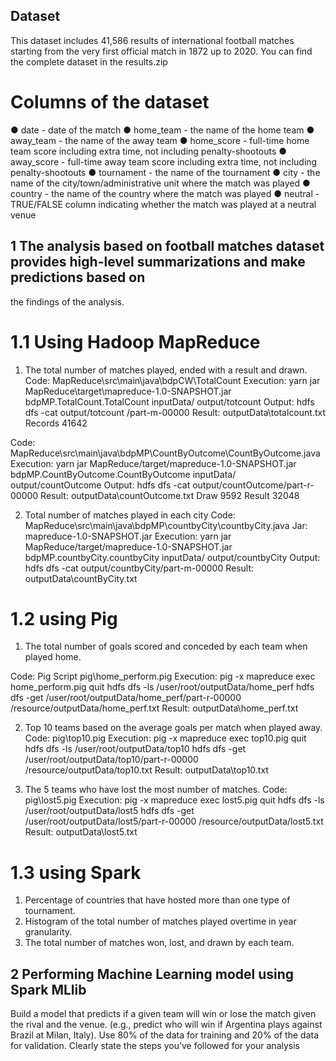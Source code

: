 ## Dataset
This dataset includes 41,586 results of international football matches starting from the very first official match in 1872 up to 2020. You can find the complete dataset in the results.zip
# Columns of the dataset
● date - date of the match
● home_team - the name of the home team
● away_team - the name of the away team
● home_score - full-time home team score including extra time, not including penalty-shootouts
● away_score - full-time away team score including extra time, not including penalty-shootouts
● tournament - the name of the tournament
● city - the name of the city/town/administrative unit where the match was played
● country - the name of the country where the match was played
● neutral - TRUE/FALSE column indicating whether the match was played at a neutral venue

## 1 The analysis based on football matches dataset provides high-level summarizations and make predictions based on
the findings of the analysis.

# 1.1  Using Hadoop MapReduce
1. The total number of matches played, ended with a result and drawn.
Code:       MapReduce\src\main\java\bdpCW\TotalCount
Execution:  yarn jar MapReduce\target\mapreduce-1.0-SNAPSHOT.jar bdpMP.TotalCount.TotalCount inputData/ output/totcount
Output:     hdfs dfs -cat output/totcount /part-m-00000
Result:     outputData\totalcount.txt
    Records	41642

Code:       MapReduce\src\main\java\bdpMP\CountByOutcome\CountByOutcome.java
Execution:  yarn jar MapReduce/target/mapreduce-1.0-SNAPSHOT.jar bdpMP.CountByOutcome.CountByOutcome inputData/ output/countOutcome
Output:     hdfs dfs -cat output/countOutcome/part-r-00000
Result:     outputData\countOutcome.txt
    Draw	9592
    Result	32048

2. Total number of matches played in each city
Code:       MapReduce\src\main\java\bdpMP\countbyCity\countbyCity.java
Jar:        mapreduce-1.0-SNAPSHOT.jar
Execution:  yarn jar MapReduce/target/mapreduce-1.0-SNAPSHOT.jar bdpMP.countbyCity.countbyCity inputData/ output/countbyCity
Output:     hdfs dfs -cat output/countbyCity/part-m-00000
Result:     outputData\countByCity.txt

# 1.2 using Pig 
1. The total number of goals scored and conceded by each team when played home.

Code:       Pig Script pig\home_perform.pig
Execution:  pig -x mapreduce
            exec home_perform.pig
            quit
            hdfs dfs -ls /user/root/outputData/home_perf
            hdfs dfs -get /user/root/outputData/home_perf/part-r-00000 
            /resource/outputData/home_perf.txt
Result:     outputData\home_perf.txt

2. Top 10 teams based on the average goals per match when played away.
Code:       pig\top10.pig
Execution:  pig -x mapreduce
            exec top10.pig
            quit
            hdfs dfs -ls /user/root/outputData/top10
            hdfs dfs -get /user/root/outputData/top10/part-r-00000 /resource/outputData/top10.txt
Result:     outputData\top10.txt

3. The 5 teams who have lost the most number of matches.
Code:        pig\lost5.pig
Execution:  pig -x mapreduce
            exec lost5.pig
            quit
            hdfs dfs -ls /user/root/outputData/lost5
            hdfs dfs -get /user/root/outputData/lost5/part-r-00000 /resource/outputData/lost5.txt
Result:     outputData\lost5.txt



# 1.3 using Spark 
1. Percentage of countries that have hosted more than one type of tournament.
2. Histogram of the total number of matches played overtime in year granularity.
3. The total number of matches won, lost, and drawn by each team.

## 2 Performing Machine Learning model using Spark MLlib
Build a model that predicts if a given team will win or lose the match given the rival and the
venue. (e.g., predict who will win if Argentina plays against Brazil at Milan, Italy). Use 80% of
the data for training and 20% of the data for validation. Clearly state the steps you’ve
followed for your analysis

